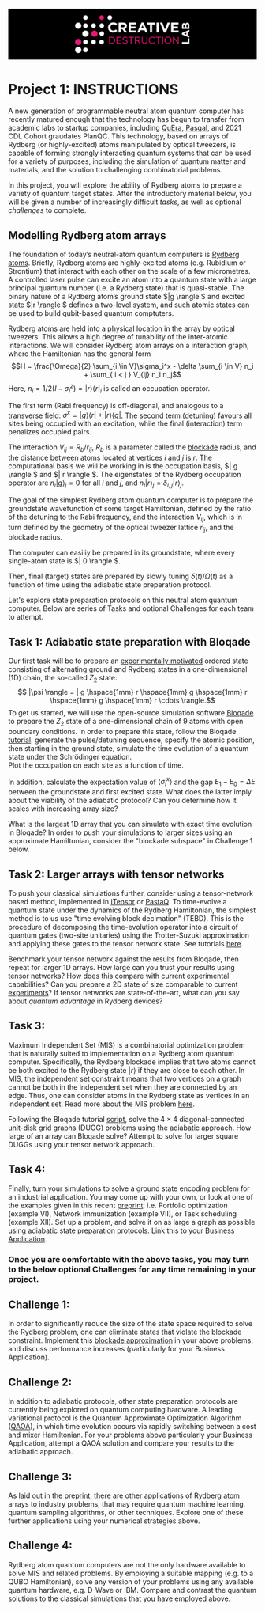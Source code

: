 ![CDL 2022 Cohort Project](../CDL_logo.jpg)
# Project 1: INSTRUCTIONS

A new generation of programmable neutral atom quantum computer has recently matured enough that the technology has begun to transfer from academic labs to startup companies, including [QuEra](https://www.quera.com), [Pasqal](https://pasqal.io), and 2021 CDL Cohort graudates PlanQC. 
This technology, based on arrays of Rydberg (or highly-excited) atoms manipulated by optical tweezers, is capable of forming strongly interacting quantum systems that can be used for a variety of purposes, including the simulation of quantum matter and materials, and the solution to challenging combinatorial problems.

In this project, you will explore the ability of Rydberg atoms to prepare a variety of quantum target states.  After the introductory material below, you will be given a number of increasingly difficult *tasks*, as well as optional *challenges* to complete.

## Modelling Rydberg atom arrays
The foundation of today’s neutral-atom quantum computers is [Rydberg atoms](https://arxiv.org/abs/2002.07413). Briefly, Rydberg atoms are highly-excited atoms (e.g. Rubidium or Strontium) that interact with each other on the scale of a few micrometres. A controlled laser pulse can excite an atom into a quantum state with a large principal quantum number (i.e. a Rydberg state) that is quasi-stable. 
The binary nature of a Rydberg atom’s ground state $|g \rangle $ and excited state $|r \rangle $ defines a two-level system, and such atomic states can be used to build qubit-based quantum comptuters.

Rydberg atoms are held into a physical location in the array by optical tweezers. This allows a high degree of tunability of the inter-atomic interactions.
We will consider Rydberg atom arrays on a interaction graph, where the Hamiltonian has the general form
$$H =  \frac{\Omega}{2} \sum_{i \in V}\sigma_i^x  - \delta \sum_{i \in V} n_i + \sum_{ i < j } V_{ij} n_i n_j$$
Here, $n_i = 1/2 \left({ I - \sigma_i^z }\right) = |r \rangle \langle r|_i$ is called an occupation operator.  

The first term (Rabi frequency) is off-diagonal, and analogous to a transverse field: $\sigma^x = |g \rangle \langle r| + |r \rangle \langle g|$.  The second term (detuning) favours all sites being occupied with an excitation, while the final (interaction) term penalizes occupied pairs. 

The interaction $V_{ij} =R_b/r_{ij}$, $R_b$ is a parameter called the [blockade](https://queracomputing.github.io/Bloqade.jl/dev/tutorials/1.blockade/main/#blockade) radius, and the distance between atoms located at vertices $i$ and $j$ is $r$.
The computational basis we will be working in is the occupation basis, $| g \rangle $ and $| r \rangle $.
The eigenstates of the Rydberg occupation operator are $n_i | g \rangle_j = 0$ for all $i$ and $j$, and $n_i | r \rangle_j  = \delta_{i,j} |r \rangle_j$.


The goal of the simplest Rydberg atom quantum computer is to prepare the groundstate wavefunction of some target Hamiltonian, defined by the ratio of the detuning to the Rabi frequency, and the interaction $V_{ij}$, which is in turn defined by the geometry of the optical tweezer lattice $r_{ij}$, and the blockade radius.  

The computer can easiliy be prepared in its groundstate, where every single-atom state is $| 0 \rangle $.  

Then, final (target) states are prepared by slowly tuning $\delta(t)/\Omega(t)$ as a function of time using the adiabatic state preperation protocol.

Let's explore state preparation protocols on this neutral atom quantum computer. Below are series of Tasks and optional Challenges for each team to attempt.

## Task 1: Adiabatic state preparation with Bloqade

Our first task will be to prepare an [experimentally motivated](https://www.nature.com/articles/nature24622) ordered state consisting of alternating ground and Rydberg states in a one-dimensional (1D) chain, the so-called $Z_2$ state: $$ |\psi \rangle = | g \hspace{1mm} r \hspace{1mm} g \hspace{1mm} r \hspace{1mm} g \hspace{1mm} r  \cdots \rangle.$$
To get us started, we will use the open-source simulation software [Bloqade](https://github.com/QuEraComputing/Bloqade.jl) to prepare the $Z_2$ state of a one-dimensional chain of 9 atoms with open boundary conditions.  In order to prepare this state, follow the Bloqade [tutorial](https://queracomputing.github.io/Bloqade.jl/dev/tutorials/2.adiabatic/main/#Preparation-of-Ordered-States-in-1D):
generate the pulse/detuning sequence, specify the atomic position, then starting in the ground state, simulate the time evolution of a quantum state under the Schrödinger equation.  
Plot the occupation on each site as a function of time.  

In addition, calculate the expectation value of $\langle \sigma^x_i \rangle$ and the gap $E_1 - E_0 = \Delta E$ between the groundstate and first excited state.  What does the latter imply about the viability of the adiabatic protocol? Can you determine how it scales with increasing array size?

What is the largest 1D array that you can simulate with exact time evolution in Bloqade? In order to push your simulations to larger sizes using an approximate Hamiltonian, consider the "blockade subspace" in Challenge 1 below.

## Task 2: Larger arrays with tensor networks

To push your classical simulations further, consider using a tensor-network based method, implemented in [iTensor](https://itensor.org) or [PastaQ](https://github.com/GTorlai/PastaQ.jl). To time-evolve a quantum state under the dynamics of the Rydberg Hamiltonian, the simplest method is to us use "time evolving block decimation" (TEBD). This is the procedure of decomposing the time-evolution operator into a circuit of quantum gates (two-site unitaries) using the Trotter-Suzuki approximation and applying these gates to the tensor network state. See tutorials [here](https://docs.juliahub.com/ITensors/P3pqL/0.2.0/getting_started/Tutorials.html#Getting-Started-with-MPS-Time-Evolution-1).

Benchmark your tensor network against the results from Bloqade, then repeat for larger 1D arrays.  How large can you trust your results using tensor networks? How does this compare with current experimental capabilities?  Can you prepare a 2D state of size comparable to current [experiments](https://arxiv.org/abs/2012.12281)? If tensor networks are state-of-the-art, what can you say about *quantum advantage* in Rydberg devices?

## Task 3:

Maximum Independent Set (MIS) is a combinatorial optimization problem that is naturally suited to implementation on a Rydberg atom quantum computer. Specifically, the Rydberg blockade implies that two atoms cannot be both excited to the Rydberg state $| r \rangle$ if they are close to each other. In MIS, the independent set constraint means that two vertices on a graph cannot be both in the independent set when they are connected by an edge. Thus, one can consider atoms in the Rydberg state as vertices in an independent set. Read more about the MIS problem [here](https://queracomputing.github.io/Bloqade.jl/dev/tutorials/4.MIS/main/#mis-tutorial).

Following the Bloqade tutorial [script](https://github.com/QuEraComputing/Bloqade.jl/blob/master/examples/4.MIS/main.jl), solve the $4 \times 4$ diagonal-connected unit-disk grid graphs (DUGG) problems using the adiabatic approach. How large of an array can Bloqade solve?  Attempt to solve for larger square DUGGs using your tensor network approach. 

## Task 4:

Finally, turn your simulations to solve a ground state encoding problem for an industrial application.  You may come up with your own, or look at one of the examples given in this recent [preprint](https://arxiv.org/abs/2205.08500): i.e. Portfolio optimization (example VI), Network immunization (example VII), or Task scheduling (example XII). Set up a problem, and solve it on as large a graph as possible using adiabatic state preparation protocols. Link this to your [Business Application](https://github.com/CDL-Quantum/CohortProject_2022/blob/main/Week1_MIS/Business_Application.md).

### Once you are comfortable with the above tasks, you may turn to the below optional **Challenges** for any time remaining in your project. 

## Challenge 1:
In order to significantly reduce the size of the state space required to solve the Rydberg problem, one can eliminate states that violate the blockade constraint. Implement this [blockade approximation](https://queracomputing.github.io/Bloqade.jl/dev/subspace/) in your above problems, and discuss performance increases (particularly for your Business Application).

## Challenge 2:
In addition to adiabatic protocols, other state preparation protocols are currently being explored on quantum computing hardware.  A leading variational protocol is the Quantum Approximate Optimization Algorithm ([QAOA](https://queracomputing.github.io/Bloqade.jl/dev/tutorials/4.MIS/main/#QAOA-with-Piecewise-Constant-Pulses)), in which time evolution occurs via rapidly switching between a cost and mixer Hamiltonian.  For your problems above particularly your Business Application, attempt a QAOA solution and compare your results to the adiabatic approach.

## Challenge 3:

As laid out in the [preprint](https://arxiv.org/abs/2205.08500), there are other applications of Rydberg atom arrays to industry problems, that may require quantum machine learning, quantum sampling algorithms, or other techniques. Explore one of these further applications using your numerical strategies above.

## Challenge 4:

Rydberg atom quantum computers are not the only hardware available to solve MIS and related problems. By employing a suitable mapping (e.g. to a QUBO Hamiltonian), solve any version of your problems using any available quantum hardware, e.g. D-Wave or IBM. Compare and contrast the quantum solutions to the classical simulations that you have employed above.





